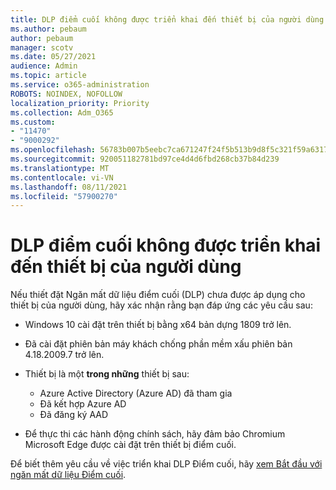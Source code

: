```yaml
---
title: DLP điểm cuối không được triển khai đến thiết bị của người dùng
ms.author: pebaum
author: pebaum
manager: scotv
ms.date: 05/27/2021
audience: Admin
ms.topic: article
ms.service: o365-administration
ROBOTS: NOINDEX, NOFOLLOW
localization_priority: Priority
ms.collection: Adm_O365
ms.custom:
- "11470"
- "9000292"
ms.openlocfilehash: 56783b007b5eebc7ca671247f24f5b513b9d8f5c321f59a63170425c2d376a94
ms.sourcegitcommit: 920051182781bd97ce4d4d6fbd268cb37b84d239
ms.translationtype: MT
ms.contentlocale: vi-VN
ms.lasthandoff: 08/11/2021
ms.locfileid: "57900270"
---
```

# <a name="endpoint-dlp-not-deployed-to-users-device"></a>DLP điểm cuối không được triển khai đến thiết bị của người dùng

Nếu thiết đặt Ngăn mất dữ liệu điểm cuối (DLP) chưa được áp dụng cho thiết bị của người dùng, hãy xác nhận rằng bạn đáp ứng các yêu cầu sau:

- Windows 10 cài đặt trên thiết bị bằng x64 bản dựng 1809 trở lên.
- Đã cài đặt phiên bản máy khách chống phần mềm xấu phiên bản 4.18.2009.7 trở lên.
- Thiết bị là một **trong những** thiết bị sau:
    
    - Azure Active Directory (Azure AD) đã tham gia
    - Đã kết hợp Azure AD
    - Đã đăng ký AAD

- Để thực thi các hành động chính sách, hãy đảm bảo Chromium Microsoft Edge được cài đặt trên thiết bị điểm cuối.

Để biết thêm yêu cầu về việc triển khai DLP Điểm cuối, hãy [xem Bắt đầu với ngăn mất dữ liệu Điểm cuối](https://docs.microsoft.com/microsoft-365/compliance/endpoint-dlp-getting-started#prepare-your-endpoints).
